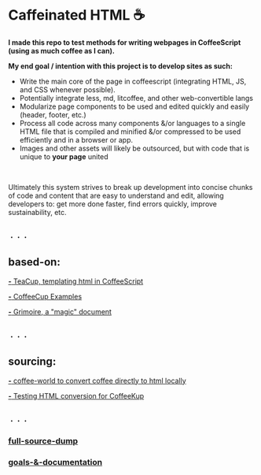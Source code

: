 # Caffeinated HTML ☕

**I made this repo to test methods for writing webpages in CoffeeScript (using as much coffee as I can).**

**My end goal / intention with this project is to develop sites as such:**
  - Write the main core of the page in coffeescript (integrating HTML, JS, and CSS whenever possible).
  - Potentially integrate less, md, litcoffee, and other web-convertible langs
  - Modularize page components to be used and edited quickly and easily (header, footer, etc.)
  - Process all code across many components &/or languages to a single HTML file that is compiled and minified &/or compressed
    to be used efficiently and in a browser or app.
  - Images and other assets will likely be outsourced, but with code that is unique to **your page** united

</br>

Ultimately this system strives to break up development into concise chunks of code and content that are easy to understand and edit, allowing developers to: get more done faster, find errors quickly, improve sustainability, etc.

</br>
・・・

## based-on:

[**-** TeaCup, templating html in CoffeeScript](https://github.com/goodeggs/teacup)

[**-** CoffeeCup Examples](https://github.com/gradus/coffeecup/tree/master/examples/browser)

[**-** Grimoire, a "magic" document](https://autotelicum.github.io/Smooth-CoffeeScript/interactive/grimoire.html)

</br>
・・・

## sourcing:

[**-** coffee-world to convert coffee directly to html locally](https://github.com/Sh-ui/coffee-world)

[**-** Testing HTML conversion for CoffeeKup](http://coffeekup.org/)

</br>
・・・

### [full-source-dump](https://github.com/Sh-ui/caffeinated-html/projects/3)

### [goals-&-documentation](https://github.com/Sh-ui/caffeinated-html/projects/1)

